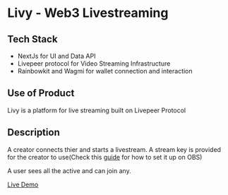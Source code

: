 # Livy - Web3 Livestreaming

## Tech Stack

- NextJs for UI and Data API
- Livepeer protocol for Video Streaming Infrastructure
- Rainbowkit and Wagmi for wallet connection and interaction

## Use of Product

Livy is a platform for live streaming built on Livepeer Protocol

## Description

A creator connects thier and starts a livestream. A stream key is provided for the creator to use(Check this [guide](https://docs.livepeer.studio/guides/live/stream-via-obs) for how to set it up on OBS)

A user sees all the active and can join any.

[Live Demo](https://livy.vercel.app/)
